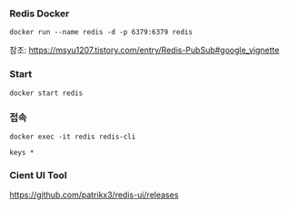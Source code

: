 
### Redis Docker 
```
docker run --name redis -d -p 6379:6379 redis
```
참조: https://msyu1207.tistory.com/entry/Redis-PubSub#google_vignette

### Start
```
docker start redis
```

### 접속
```
docker exec -it redis redis-cli

keys *
```




### Cient UI Tool
https://github.com/patrikx3/redis-ui/releases


